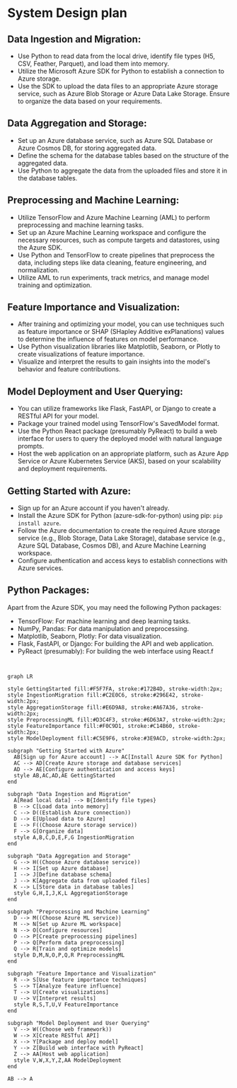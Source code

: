 # System Design plan 

## Data Ingestion and Migration:
- Use Python to read data from the local drive, identify file types (H5, CSV, Feather, Parquet), and load them into memory.
- Utilize the Microsoft Azure SDK for Python to establish a connection to Azure storage.
- Use the SDK to upload the data files to an appropriate Azure storage service, such as Azure Blob Storage or Azure Data Lake Storage. Ensure to organize the data based on your requirements.

## Data Aggregation and Storage:
- Set up an Azure database service, such as Azure SQL Database or Azure Cosmos DB, for storing aggregated data.
- Define the schema for the database tables based on the structure of the aggregated data.
- Use Python to aggregate the data from the uploaded files and store it in the database tables.

## Preprocessing and Machine Learning:
- Utilize TensorFlow and Azure Machine Learning (AML) to perform preprocessing and machine learning tasks.
- Set up an Azure Machine Learning workspace and configure the necessary resources, such as compute targets and datastores, using the Azure SDK.
- Use Python and TensorFlow to create pipelines that preprocess the data, including steps like data cleaning, feature engineering, and normalization.
- Utilize AML to run experiments, track metrics, and manage model training and optimization.

## Feature Importance and Visualization:
- After training and optimizing your model, you can use techniques such as feature importance or SHAP (SHapley Additive exPlanations) values to determine the influence of features on model performance.
- Use Python visualization libraries like Matplotlib, Seaborn, or Plotly to create visualizations of feature importance.
- Visualize and interpret the results to gain insights into the model's behavior and feature contributions.

## Model Deployment and User Querying:
- You can utilize frameworks like Flask, FastAPI, or Django to create a RESTful API for your model.
- Package your trained model using TensorFlow's SavedModel format.
- Use the Python React package (presumably PyReact) to build a web interface for users to query the deployed model with natural language prompts.
- Host the web application on an appropriate platform, such as Azure App Service or Azure Kubernetes Service (AKS), based on your scalability and deployment requirements.

## Getting Started with Azure:
- Sign up for an Azure account if you haven't already.
- Install the Azure SDK for Python (azure-sdk-for-python) using pip: `pip install azure`.
- Follow the Azure documentation to create the required Azure storage service (e.g., Blob Storage, Data Lake Storage), database service (e.g., Azure SQL Database, Cosmos DB), and Azure Machine Learning workspace.
- Configure authentication and access keys to establish connections with Azure services.

## Python Packages:
Apart from the Azure SDK, you may need the following Python packages:
- TensorFlow: For machine learning and deep learning tasks.
- NumPy, Pandas: For data manipulation and preprocessing.
- Matplotlib, Seaborn, Plotly: For data visualization.
- Flask, FastAPI, or Django: For building the API and web application.
- PyReact (presumably): For building the web interface using React.f

```mermaid 


graph LR

style GettingStarted fill:#F5F7FA, stroke:#172B4D, stroke-width:2px;
style IngestionMigration fill:#C2E0C6, stroke:#296E42, stroke-width:2px;
style AggregationStorage fill:#E6D9A8, stroke:#A67A36, stroke-width:2px;
style PreprocessingML fill:#D3C4F3, stroke:#6D63A7, stroke-width:2px;
style FeatureImportance fill:#F0C9D1, stroke:#C14B60, stroke-width:2px;
style ModelDeployment fill:#C5E9F6, stroke:#3E9ACD, stroke-width:2px;

subgraph "Getting Started with Azure"
  AB[Sign up for Azure account] --> AC[Install Azure SDK for Python]
  AC --> AD[Create Azure storage and database services]
  AD --> AE[Configure authentication and access keys]
  style AB,AC,AD,AE GettingStarted
end

subgraph "Data Ingestion and Migration"
  A[Read local data] --> B{Identify file types}
  B --> C[Load data into memory]
  C --> D((Establish Azure connection))
  D --> E[Upload data to Azure]
  E --> F((Choose Azure storage service))
  F --> G[Organize data]
  style A,B,C,D,E,F,G IngestionMigration
end

subgraph "Data Aggregation and Storage"
  G --> H((Choose Azure database service))
  H --> I[Set up Azure database]
  I --> J[Define database schema]
  J --> K[Aggregate data from uploaded files]
  K --> L[Store data in database tables]
  style G,H,I,J,K,L AggregationStorage
end

subgraph "Preprocessing and Machine Learning"
  D --> M((Choose Azure ML service))
  M --> N[Set up Azure ML workspace]
  N --> O[Configure resources]
  O --> P[Create preprocessing pipelines]
  P --> Q[Perform data preprocessing]
  Q --> R[Train and optimize models]
  style D,M,N,O,P,Q,R PreprocessingML
end

subgraph "Feature Importance and Visualization"
  R --> S[Use feature importance techniques]
  S --> T[Analyze feature influence]
  T --> U[Create visualizations]
  U --> V[Interpret results]
  style R,S,T,U,V FeatureImportance
end

subgraph "Model Deployment and User Querying"
  V --> W((Choose web framework))
  W --> X[Create RESTful API]
  X --> Y[Package and deploy model]
  Y --> Z[Build web interface with PyReact]
  Z --> AA[Host web application]
  style V,W,X,Y,Z,AA ModelDeployment
end

AB --> A
```
